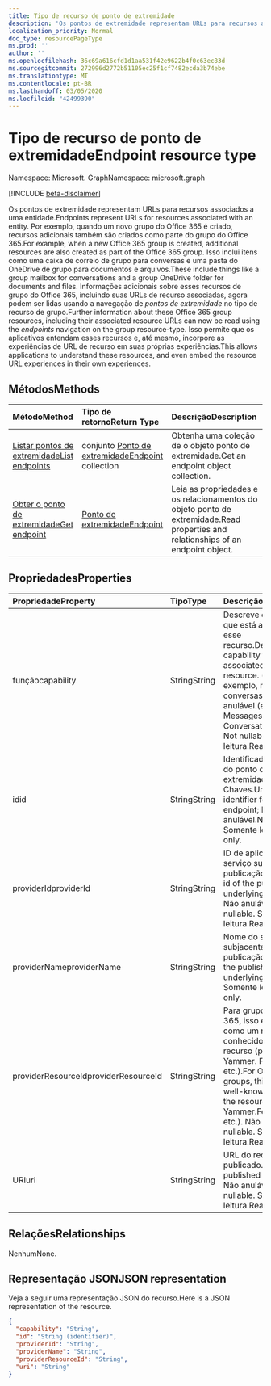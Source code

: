 ```yaml
---
title: Tipo de recurso de ponto de extremidade
description: 'Os pontos de extremidade representam URLs para recursos associados a uma entidade.  Por exemplo, quando um novo grupo do Office 365 é criado, recursos adicionais também são criados como parte do grupo do Office 365. Isso inclui itens como uma caixa de correio de grupo para conversas e uma pasta do OneDrive de grupo para documentos e arquivos. Informações adicionais sobre esses recursos de grupo do Office 365, incluindo suas URLs de recurso associadas, agora podem ser lidas usando a navegação de *pontos de extremidade* no tipo de recurso de grupo. Isso permite que os aplicativos entendam esses recursos e, até mesmo, incorpore as experiências de URL de recurso em suas próprias experiências. '
localization_priority: Normal
doc_type: resourcePageType
ms.prod: ''
author: ''
ms.openlocfilehash: 36c69a616cfd1d1aa531f42e9622b4f0c63ec83d
ms.sourcegitcommit: 272996d2772b51105ec25f1cf7482ecda3b74ebe
ms.translationtype: MT
ms.contentlocale: pt-BR
ms.lasthandoff: 03/05/2020
ms.locfileid: "42499390"
---
```

# <a name="endpoint-resource-type"></a><span data-ttu-id="e88cd-107">Tipo de recurso de ponto de extremidade</span><span class="sxs-lookup"><span data-stu-id="e88cd-107">Endpoint resource type</span></span>

<span data-ttu-id="e88cd-108">Namespace: Microsoft. Graph</span><span class="sxs-lookup"><span data-stu-id="e88cd-108">Namespace: microsoft.graph</span></span>

[!INCLUDE [beta-disclaimer](../../includes/beta-disclaimer.md)]

<span data-ttu-id="e88cd-109">Os pontos de extremidade representam URLs para recursos associados a uma entidade.</span><span class="sxs-lookup"><span data-stu-id="e88cd-109">Endpoints represent URLs for resources associated with an entity.</span></span>  <span data-ttu-id="e88cd-110">Por exemplo, quando um novo grupo do Office 365 é criado, recursos adicionais também são criados como parte do grupo do Office 365.</span><span class="sxs-lookup"><span data-stu-id="e88cd-110">For example, when a new Office 365 group is created, additional resources are also created as part of the Office 365 group.</span></span> <span data-ttu-id="e88cd-111">Isso inclui itens como uma caixa de correio de grupo para conversas e uma pasta do OneDrive de grupo para documentos e arquivos.</span><span class="sxs-lookup"><span data-stu-id="e88cd-111">These include things like a group mailbox for conversations and a group OneDrive folder for documents and files.</span></span> <span data-ttu-id="e88cd-112">Informações adicionais sobre esses recursos de grupo do Office 365, incluindo suas URLs de recurso associadas, agora podem ser lidas usando a navegação de *pontos de extremidade* no tipo de recurso de grupo.</span><span class="sxs-lookup"><span data-stu-id="e88cd-112">Further information about these Office 365 group resources, including their associated resource URLs can now be read using the *endpoints* navigation on the group resource-type.</span></span> <span data-ttu-id="e88cd-113">Isso permite que os aplicativos entendam esses recursos e, até mesmo, incorpore as experiências de URL de recurso em suas próprias experiências.</span><span class="sxs-lookup"><span data-stu-id="e88cd-113">This allows applications to understand these resources, and even embed the resource URL experiences in their own experiences.</span></span> 

## <a name="methods"></a><span data-ttu-id="e88cd-114">Métodos</span><span class="sxs-lookup"><span data-stu-id="e88cd-114">Methods</span></span>

| <span data-ttu-id="e88cd-115">Método</span><span class="sxs-lookup"><span data-stu-id="e88cd-115">Method</span></span>           | <span data-ttu-id="e88cd-116">Tipo de retorno</span><span class="sxs-lookup"><span data-stu-id="e88cd-116">Return Type</span></span>    |<span data-ttu-id="e88cd-117">Descrição</span><span class="sxs-lookup"><span data-stu-id="e88cd-117">Description</span></span>|
|:---------------|:--------|:----------|
|[<span data-ttu-id="e88cd-118">Listar pontos de extremidade</span><span class="sxs-lookup"><span data-stu-id="e88cd-118">List endpoints</span></span>](../api/group-list-endpoints.md) |<span data-ttu-id="e88cd-119">conjunto [Ponto de extremidade](endpoint.md)</span><span class="sxs-lookup"><span data-stu-id="e88cd-119">[Endpoint](endpoint.md) collection</span></span>| <span data-ttu-id="e88cd-120">Obtenha uma coleção de o objeto ponto de extremidade.</span><span class="sxs-lookup"><span data-stu-id="e88cd-120">Get an endpoint object collection.</span></span> |
|[<span data-ttu-id="e88cd-121">Obter o ponto de extremidade</span><span class="sxs-lookup"><span data-stu-id="e88cd-121">Get endpoint</span></span>](../api/endpoint-get.md) | [<span data-ttu-id="e88cd-122">Ponto de extremidade</span><span class="sxs-lookup"><span data-stu-id="e88cd-122">Endpoint</span></span>](endpoint.md) |<span data-ttu-id="e88cd-123">Leia as propriedades e os relacionamentos do objeto ponto de extremidade.</span><span class="sxs-lookup"><span data-stu-id="e88cd-123">Read properties and relationships of an endpoint object.</span></span>|

## <a name="properties"></a><span data-ttu-id="e88cd-124">Propriedades</span><span class="sxs-lookup"><span data-stu-id="e88cd-124">Properties</span></span>
| <span data-ttu-id="e88cd-125">Propriedade</span><span class="sxs-lookup"><span data-stu-id="e88cd-125">Property</span></span>     | <span data-ttu-id="e88cd-126">Tipo</span><span class="sxs-lookup"><span data-stu-id="e88cd-126">Type</span></span>   |<span data-ttu-id="e88cd-127">Descrição</span><span class="sxs-lookup"><span data-stu-id="e88cd-127">Description</span></span>|
|:---------------|:--------|:----------|
| <span data-ttu-id="e88cd-128">função</span><span class="sxs-lookup"><span data-stu-id="e88cd-128">capability</span></span>     | <span data-ttu-id="e88cd-129">String</span><span class="sxs-lookup"><span data-stu-id="e88cd-129">String</span></span>  | <span data-ttu-id="e88cd-130">Descreve o recurso que está associado a esse recurso.</span><span class="sxs-lookup"><span data-stu-id="e88cd-130">Describes the capability that is associated with this resource.</span></span> <span data-ttu-id="e88cd-131">(por exemplo, mensagens, conversas etc.)  Não anulável.</span><span class="sxs-lookup"><span data-stu-id="e88cd-131">(e.g. Messages, Conversations, etc.)  Not nullable.</span></span> <span data-ttu-id="e88cd-132">Somente leitura.</span><span class="sxs-lookup"><span data-stu-id="e88cd-132">Read-only.</span></span> |
| <span data-ttu-id="e88cd-133">id</span><span class="sxs-lookup"><span data-stu-id="e88cd-133">id</span></span>             | <span data-ttu-id="e88cd-134">String</span><span class="sxs-lookup"><span data-stu-id="e88cd-134">String</span></span>  | <span data-ttu-id="e88cd-135">Identificador exclusivo do ponto de extremidade; Chaves.</span><span class="sxs-lookup"><span data-stu-id="e88cd-135">Unique identifier for the endpoint; Key.</span></span> <span data-ttu-id="e88cd-136">Não anulável.</span><span class="sxs-lookup"><span data-stu-id="e88cd-136">Not nullable.</span></span> <span data-ttu-id="e88cd-137">Somente leitura.</span><span class="sxs-lookup"><span data-stu-id="e88cd-137">Read-only.</span></span>|
| <span data-ttu-id="e88cd-138">providerId</span><span class="sxs-lookup"><span data-stu-id="e88cd-138">providerId</span></span>     | <span data-ttu-id="e88cd-139">String</span><span class="sxs-lookup"><span data-stu-id="e88cd-139">String</span></span>  | <span data-ttu-id="e88cd-140">ID de aplicativo do serviço subjacente de publicação.</span><span class="sxs-lookup"><span data-stu-id="e88cd-140">Application id of the publishing underlying service.</span></span> <span data-ttu-id="e88cd-141">Não anulável.</span><span class="sxs-lookup"><span data-stu-id="e88cd-141">Not nullable.</span></span> <span data-ttu-id="e88cd-142">Somente leitura.</span><span class="sxs-lookup"><span data-stu-id="e88cd-142">Read-only.</span></span>|
| <span data-ttu-id="e88cd-143">providerName</span><span class="sxs-lookup"><span data-stu-id="e88cd-143">providerName</span></span>   | <span data-ttu-id="e88cd-144">String</span><span class="sxs-lookup"><span data-stu-id="e88cd-144">String</span></span>  | <span data-ttu-id="e88cd-145">Nome do serviço subjacente de publicação.</span><span class="sxs-lookup"><span data-stu-id="e88cd-145">Name of the publishing underlying service.</span></span> <span data-ttu-id="e88cd-146">Somente leitura.</span><span class="sxs-lookup"><span data-stu-id="e88cd-146">Read-only.</span></span>|
| <span data-ttu-id="e88cd-147">providerResourceId</span><span class="sxs-lookup"><span data-stu-id="e88cd-147">providerResourceId</span></span>|<span data-ttu-id="e88cd-148">String</span><span class="sxs-lookup"><span data-stu-id="e88cd-148">String</span></span>| <span data-ttu-id="e88cd-149">Para grupos do Office 365, isso é definido como um nome conhecido para o recurso (por exemplo, Yammer. FeedURL etc.).</span><span class="sxs-lookup"><span data-stu-id="e88cd-149">For Office 365 groups, this is set to a well-known name for the resource (e.g. Yammer.FeedURL etc.).</span></span> <span data-ttu-id="e88cd-150">Não anulável.</span><span class="sxs-lookup"><span data-stu-id="e88cd-150">Not nullable.</span></span> <span data-ttu-id="e88cd-151">Somente leitura.</span><span class="sxs-lookup"><span data-stu-id="e88cd-151">Read-only.</span></span>|
| <span data-ttu-id="e88cd-152">URI</span><span class="sxs-lookup"><span data-stu-id="e88cd-152">uri</span></span>            | <span data-ttu-id="e88cd-153">String</span><span class="sxs-lookup"><span data-stu-id="e88cd-153">String</span></span>  | <span data-ttu-id="e88cd-154">URL do recurso publicado.</span><span class="sxs-lookup"><span data-stu-id="e88cd-154">URL of the published resource.</span></span> <span data-ttu-id="e88cd-155">Não anulável.</span><span class="sxs-lookup"><span data-stu-id="e88cd-155">Not nullable.</span></span> <span data-ttu-id="e88cd-156">Somente leitura.</span><span class="sxs-lookup"><span data-stu-id="e88cd-156">Read-only.</span></span>|

## <a name="relationships"></a><span data-ttu-id="e88cd-157">Relações</span><span class="sxs-lookup"><span data-stu-id="e88cd-157">Relationships</span></span>

<span data-ttu-id="e88cd-158">Nenhum</span><span class="sxs-lookup"><span data-stu-id="e88cd-158">None.</span></span>


## <a name="json-representation"></a><span data-ttu-id="e88cd-159">Representação JSON</span><span class="sxs-lookup"><span data-stu-id="e88cd-159">JSON representation</span></span>
<span data-ttu-id="e88cd-160">Veja a seguir uma representação JSON do recurso.</span><span class="sxs-lookup"><span data-stu-id="e88cd-160">Here is a JSON representation of the resource.</span></span>

<!-- {
  "blockType": "resource",
  "optionalProperties": [

  ],
  "@odata.type": "microsoft.graph.endpoint"
}-->

```json
{
  "capability": "String",
  "id": "String (identifier)",
  "providerId": "String",
  "providerName": "String",
  "providerResourceId": "String",
  "uri": "String"
}

```

<!-- uuid: 8fcb5dbc-d5aa-4681-8e31-b001d5168d79
2015-10-25 14:57:30 UTC -->
<!--
{
  "type": "#page.annotation",
  "description": "Endpoint resource",
  "keywords": "",
  "section": "documentation",
  "tocPath": "",
  "suppressions": []
}
-->
